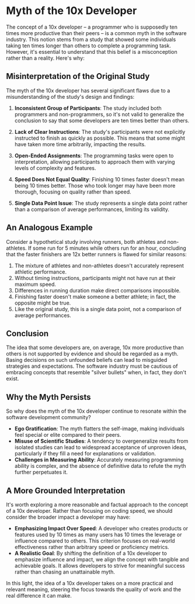 # Myth of the 10x Developer

The concept of a 10x developer – a programmer who is supposedly ten times more
productive than their peers – is a common myth in the software industry. This
notion stems from a study that showed some individuals taking ten times longer
than others to complete a programming task. However, it's essential to
understand that this belief is a misconception rather than a reality. Here's
why:

## Misinterpretation of the Original Study

The myth of the 10x developer has several significant flaws due to a
misunderstanding of the study's design and findings:

1. **Inconsistent Group of Participants**: The study included both programmers
   and non-programmers, so it's not valid to generalize the conclusion to say
   that some developers are ten times better than others.

2. **Lack of Clear Instructions**: The study's participants were not explicitly
   instructed to finish as quickly as possible. This means that some might have
   taken more time arbitrarily, impacting the results.

3. **Open-Ended Assignments**: The programming tasks were open to
   interpretation, allowing participants to approach them with varying levels of
   complexity and features.

4. **Speed Does Not Equal Quality**: Finishing 10 times faster doesn't mean
   being 10 times better. Those who took longer may have been more thorough,
   focusing on quality rather than speed.

5. **Single Data Point Issue**: The study represents a single data point rather
   than a comparison of average performances, limiting its validity.

## An Analogous Example

Consider a hypothetical study involving runners, both athletes and non-athletes.
If some run for 5 minutes while others run for an hour, concluding that the
faster finishers are 12x better runners is flawed for similar reasons:

1. The mixture of athletes and non-athletes doesn't accurately represent
   athletic performance.
2. Without timing instructions, participants might not have run at their maximum
   speed.
3. Differences in running duration make direct comparisons impossible.
4. Finishing faster doesn't make someone a better athlete; in fact, the opposite
   might be true.
5. Like the original study, this is a single data point, not a comparison of
   average performances.

## Conclusion

The idea that some developers are, on average, 10x more productive than others
is not supported by evidence and should be regarded as a myth. Basing decisions
on such unfounded beliefs can lead to misguided strategies and expectations. The
software industry must be cautious of embracing concepts that resemble "silver
bullets" when, in fact, they don't exist.

## Why the Myth Persists

So why does the myth of the 10x developer continue to resonate within the
software development community?

-   **Ego Gratification**: The myth flatters the self-image, making individuals
    feel special or elite compared to their peers.
-   **Misuse of Scientific Studies**: A tendency to overgeneralize results from
    isolated studies can lead to widespread acceptance of unproven ideas,
    particularly if they fill a need for explanations or validation.
-   **Challenges in Measuring Ability**: Accurately measuring programming
    ability is complex, and the absence of definitive data to refute the myth
    further perpetuates it.

## A More Grounded Interpretation

It's worth exploring a more reasonable and factual approach to the concept of a
10x developer. Rather than focusing on coding speed, we should consider the
broader impact a developer may have:

-   **Emphasizing Impact Over Speed**: A developer who creates products or
    features used by 10 times as many users has 10 times the leverage or
    influence compared to others. This criterion focuses on real-world
    effectiveness rather than arbitrary speed or proficiency metrics.
-   **A Realistic Goal**: By shifting the definition of a 10x developer to
    emphasize influence and impact, we align the concept with tangible and
    achievable goals. It allows developers to strive for meaningful success
    rather than chasing an unattainable myth.

In this light, the idea of a 10x developer takes on a more practical and
relevant meaning, steering the focus towards the quality of work and the real
difference it can make.

<!-- DSG/ChatGPT 8/7/2023 -->
